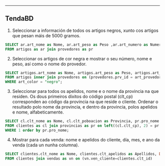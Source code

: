 ________________________________________________________________________________________

TendaBD
----------
1. Seleccionar a información de todos os artigos negros, xunto cos artigos que pesan máis de 5000 gramos.
```sql
SELECT ar.art_nome as Nome, ar.art_peso as Peso ,ar.art_numero as Numero 
FROM artigos as ar join provedores as pr
```



2. Seleccionar os artigos de cor negra e mostrar o seu número, nome e peso, así como o nome do provedor.
```sql 
SELECT artigos.art_nome as Nome, artigos.art_peso as Peso, artigos.art_codigo as Numero, provedores.prv_nome as provedor 
FROM artigos inner join provedores on (provedores.prv_id = art_provedor) 
WHERE art_color = "negro";

```



3. Seleccionar para todos os apelidos, nome e o nome da provincia na que residen. Os dous primeiros díxitos do código postal (clt_cp) corresponden ao código da provincia na que reside o cliente. Ordenar o resultado polo nome da provincia, e dentro da provincia, polos apelidos e nome, alfabeticamente.
```sql
SELECT cl.clt_nome as Nome, cl.clt_poboacion as Provincia, pr.pro_nome as Provincia, cl.clt_cp as CodPost 
FROM clientes as cl join provincias as pr on left((cl.clt_cp), 2) = pr.pro_id
WHERE 1 order by pr.pro_nome;
```




4. Mostrar para cada venda: nome e apelidos do cliente, día, mes, e ano da venda (cada un nunha columna).
```sql
SELECT clientes.clt_nome as Nome, clientes.clt_apelidos as Apellidos, DAY(vn.ven_data) as Dia,  MONTH(vn.ven_data) as Mes, YEAR(vn.ven_data) as Año 
FROM clientes join vendas as vn on (vn.ven_cliente=clientes.clt_id)

```

